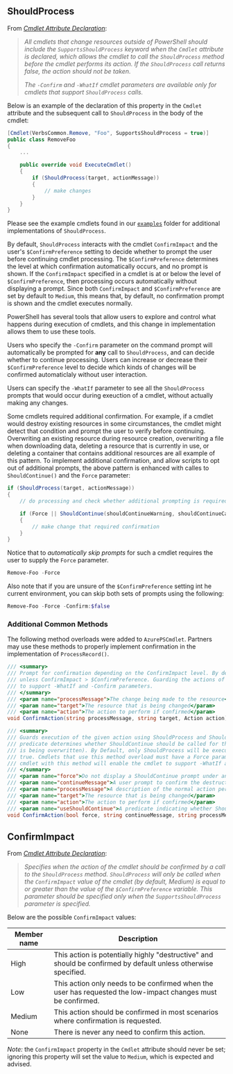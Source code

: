 ## ShouldProcess

From [_Cmdlet Attribute Declaration_](https://docs.microsoft.com/en-us/powershell/developer/cmdlet/cmdlet-attribute-declaration):

> _All cmdlets that change resources outside of PowerShell should include the `SupportsShouldProcess` keyword when the `Cmdlet` attribute is declared, which allows the cmdlet to call the `ShouldProcess` method before the cmdlet performs its action. If the `ShouldProcess` call returns false, the action should not be taken._
>
> _The `-Confirm` and `-WhatIf` cmdlet parameters are available only for cmdlets that support `ShouldProcess` calls._

Below is an example of the declaration of this property in the `Cmdlet` attribute and the subsequent call to `ShouldProcess` in the body of the cmdlet:

```cs
[Cmdlet(VerbsCommon.Remove, "Foo", SupportsShouldProcess = true)]
public class RemoveFoo
{
    ...

    public override void ExecuteCmdlet()
    {
        if (ShouldProcess(target, actionMessage))
        {
            // make changes
        }
    }
}
```

Please see the example cmdlets found in our [`examples`](../examples) folder for additional implementations of `ShouldProcess`.

By default, `ShouldProcess` interacts with the cmdlet `ConfirmImpact` and the user's `$ConfirmPreference` setting to decide whether to prompt the user before continuing cmdlet processing. The `$ConfirmPreference` determines the level at which confirmation automatically occurs, and no prompt is shown. If the `ConfirmImpact` specified in a cmdlet is at or below the level of `$ConfirmPreference`, then processing occurs automatically without displaying a prompt. Since both `ConfirmImpact` and `$ConfirmPreference` are set by default to `Medium`, this means that, by default, no confirmation prompt is shown and the cmdlet executes normally.

PowerShell has several tools that allow users to explore and control what happens during execution of cmdlets, and this change in implementation allows them to use these tools.

Users who specify the `-Confirm` parameter on the command prompt will automatically be prompted for **any** call to `ShouldProcess`, and can decide whether to continue processing. Users can increase or decrease their `$ConfirmPreference` level to decide which kinds of changes will be confirmed automaticlaly without user interaction.

Users can specify the `-WhatIf` parameter to see all the `ShouldProcess` prompts that would occur during exeuction of a cmdlet, without actually making any changes.

Some cmdlets required additional confirmation. For example, if a cmdlet would destroy existing resources in some circumstances, the cmdlet might detect that condition and prompt the user to verify before continuing. Overwriting an existing resource during resource creation, overwriting a file when downloading data, deleting a resource that is currently in use, or deleting a container that contains additional resources are all example of this pattern. To implement additional confirmation, and allow scripts to opt out of additional prompts, the above pattern is enhanced with calles to `ShouldContinue()` and the `Force` parameter:

```cs
if (ShouldProcess(target, actionMessage))
{
    // do processing and check whether additional prompting is required

    if (Force || ShouldContinue(shouldContinueWarning, shouldContinueCaption))
    {
        // make change that required confirmation
    }
}
```

Notice that to _automatically skip prompts_ for such a cmdlet requires the user to supply the `Force` parameter.

```powershell
Remove-Foo -Force
```

Also note that if you are unsure of the `$ConfirmPreference` setting int he current environment, you can skip both sets of prompts using the following:

```powershell
Remove-Foo -Force -Confirm:$false
```

### Additional Common Methods

The following method overloads were added to `AzurePSCmdlet`. Partners may use these methods to properly implement confirmation in the implementation of `ProcessRecord()`.

```cs
/// <summary>
/// Prompt for confirmation depending on the ConfirmImpact level. By default, no confirmation prompt occurs
/// unless ConfirmImpact > $ConfirmPreference. Guarding the actions of a cmdlet with this method will enable
/// to support -WhatIf and -Confirm parameters.
/// </summary>
/// <param name="processMessage">The change being made to the resource</param>
/// <param name="target">The resource that is being changed</param>
/// <param name="action">The action to perform if confirmed</param>
void ConfirmAction(string processMessage, string target, Action action);

/// <summary>
/// Guards execution of the given action using ShouldProcess and ShouldContinue. The optional useShouldContinue
/// predicate determines whether ShouldContinue should be called for this particular action (e.g., a resource
/// is being overwritten). By Default, only ShouldProcess will be executed unless useShouldContinue returns
/// true. Cmdlets that use this method overload must have a Force parameter. Guarding the actions of a
/// cmdlet with this method will enable the cmdlet to support -WhatIf and -Confirm parameters.
/// </summary>
/// <param name="force">Do not display a ShouldContinue prompt under any circumstances</param>
/// <param name="continueMessage">A user prompt to confirm the destructive change if useShouldContinue returns true</param>
/// <param name="processMessage">A description of the normal action performed by the cmdlet.</param>
/// <param name="target">The resource that is being changed</param>
/// <param name="action">The action to perform if confirmed</param>
/// <param name="useShouldContinue">A predicate indicating whether ShouldContinue should be invoked for this action</param>
void ConfirmAction(bool force, string continueMessage, string processMessage, string target, Action action, Func<bool> useShouldContinue);
```

## ConfirmImpact

From [_Cmdlet Attribute Declaration_](https://docs.microsoft.com/en-us/powershell/developer/cmdlet/cmdlet-attribute-declaration):

> _Specifies when the action of the cmdlet should be confirmed by a call to the `ShouldProcess` method. `ShouldProcess` will only be called when the `ConfirmImpact` value of the cmdlet (by default, Medium) is equal to or greater than the value of the `$ConfirmPreference` variable. This parameter should be specified only when the `SupportsShouldProcess` parameter is specified._

Below are the possible `ConfirmImpact` values:

| Member name | Description                                                                                                    |
|-------------|----------------------------------------------------------------------------------------------------------------|
| High        | This action is potentially highly "destructive" and should be confirmed by default unless otherwise specified. |
| Low         | This action only needs to be confirmed when the user has requested the low-impact changes must be confirmed.   |
| Medium      | This action should be confirmed in most scenarios where confirmation is requested.                             |
| None        | There is never any need to confirm this action.                                                                |

_Note:_ the `ConfirmImpact` property in the `Cmdlet` attribute should never be set; ignoring this property will set the value to `Medium`, which is expected and advised.